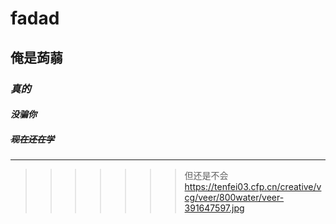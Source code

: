 # fadad
## **俺是蒟蒻**
### *真的*
#### ***没骗你***
##### ~~现在还在学~~
-----
>>>>>>>但还是不会
https://tenfei03.cfp.cn/creative/vcg/veer/800water/veer-391647597.jpg
